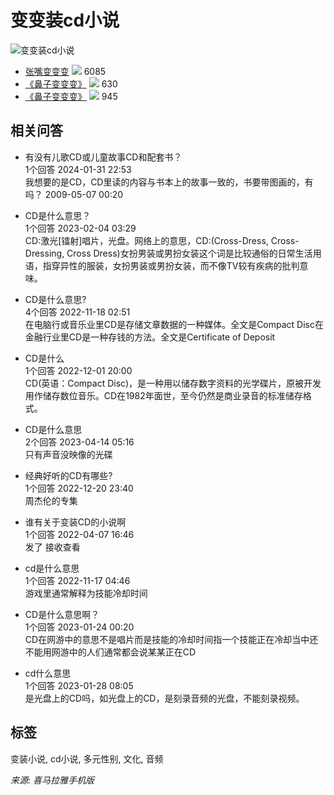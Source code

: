 # 变变装cd小说

![变变装cd小说](https://imagev2.xmcdn.com/storages/4fab-audiofreehighqps/6F/A2/CKwRIJEFA4mXAAArcgDePsCY.png)

- [张嘴变变变](https://m.ximalaya.com/album/54678825) ![](//imagev2.xmcdn.com/storages/d56a-audiofreehighqps/46/43/GKwRIW4FkGl1AAEbmAEDFrKu.jpg!op_type=5&device_type=ios&name=web_meduim&upload_type=cover) 6085
- [《鼻子变变变》](https://m.ximalaya.com/album/38027522) ![](//imagev2.xmcdn.com/group80/M0A/2A/FC/wKgPEV6_luKhb2ziAACyb7p-GKc106.jpg!op_type=5&device_type=ios&name=web_meduim&upload_type=cover) 630
- [《鼻子变变变》](https://m.ximalaya.com/album/39261266) ![](//imagev2.xmcdn.com/group82/M0B/0C/62/wKg5Il70qh7xMlpSAADUYz5e2BA823.jpg!op_type=5&device_type=ios&name=web_meduim&upload_type=cover) 945

## 相关问答

- 有没有儿歌CD或儿童故事CD和配套书？  
  1个回答 2024-01-31 22:53  
  我想要的是CD，CD里读的内容与书本上的故事一致的，书要带图画的，有吗？ 2009-05-07 00:20

- CD是什么意思？  
  1个回答 2023-02-04 03:29  
  CD:激光\[镭射\]唱片，光盘。网络上的意思，CD:(Cross-Dress, Cross-Dressing, Cross Dress)女扮男装或男扮女装这个词是比较通俗的日常生活用语，指穿异性的服装，女扮男装或男扮女装，而不像TV较有疾病的批判意味。

- CD是什么意思?  
  4个回答 2022-11-18 02:51  
  在电脑行或音乐业里CD是存储文章数据的一种媒体。全文是Compact Disc在金融行业里CD是一种存钱的方法。全文是Certificate of Deposit

- CD是什么  
  1个回答 2022-12-01 20:00  
  CD(英语：Compact Disc)，是一种用以储存数字资料的光学碟片，原被开发用作储存数位音乐。CD在1982年面世，至今仍然是商业录音的标准储存格式。

- CD是什么意思  
  2个回答 2023-04-14 05:16  
  只有声音没映像的光碟

- 经典好听的CD有哪些?  
  1个回答 2022-12-20 23:40  
  周杰伦的专集

- 谁有关于变装CD的小说啊  
  1个回答 2022-04-07 16:46  
  发了 接收查看

- cd是什么意思  
  1个回答 2022-11-17 04:46  
  游戏里通常解释为技能冷却时间

- CD是什么意思啊？  
  1个回答 2023-01-24 00:20  
  CD在网游中的意思不是唱片而是技能的冷却时间指一个技能正在冷却当中还不能用网游中的人们通常都会说某某正在CD

- cd什么意思  
  1个回答 2023-01-28 08:05  
  是光盘上的CD吗，如光盘上的CD，是刻录音频的光盘，不能刻录视频。

## 标签

变装小说, cd小说, 多元性别, 文化, 音频

_来源: 喜马拉雅手机版_